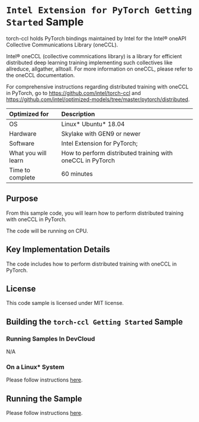 # `Intel Extension for PyTorch Getting Started` Sample

torch-ccl holds PyTorch bindings maintained by Intel for the Intel® oneAPI Collective Communications Library (oneCCL).

Intel® oneCCL (collective commnications library) is a library for efficient distributed deep learning training implementing such collectives like allreduce, allgather, alltoall. For more information on oneCCL, please refer to the oneCCL documentation.

For comprehensive instructions regarding distributed training with oneCCL in PyTorch, go to https://github.com/intel/torch-ccl and https://github.com/intel/optimized-models/tree/master/pytorch/distributed.

| Optimized for                       | Description
|:---                               |:---
| OS                                | Linux* Ubuntu* 18.04
| Hardware                          | Skylake with GEN9 or newer
| Software                          | Intel Extension for PyTorch;
| What you will learn               | How to perform distributed training with oneCCL in PyTorch
| Time to complete                  | 60 minutes


## Purpose

From this sample code, you will learn how to perform distributed training with oneCCL in PyTorch.

The code will be running on CPU.

## Key Implementation Details 

The code includes how to perform distributed training with oneCCL in PyTorch.
 
## License  

This code sample is licensed under MIT license. 


## Building the `torch-ccl Getting Started` Sample

### Running Samples In DevCloud

N/A

### On a Linux* System 

Please follow instructions [here](https://github.com/intel/optimized-models/tree/master/pytorch/distributed#distributed-training-with-oneccl-in-pytorch).

## Running the Sample

Please follow instructions [here](https://github.com/intel/optimized-models/tree/master/pytorch/distributed#run-scripts--cpu-affinity).
